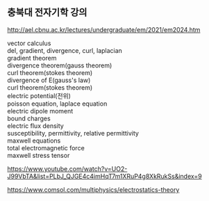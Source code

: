 ## 충북대 전자기학 강의  
http://ael.cbnu.ac.kr/lectures/undergraduate/em/2021/em2024.htm  

vector calculus  
del, gradient, divergence, curl, laplacian  
gradient theorem  
divergence theorem(gauss theorem)  
curl theorem(stokes theorem)  
divergence of E(gauss's law)  
curl theorem(stokes theorem)  
electric potential(전위)  
poisson equation, laplace equation  
electric dipole moment  
bound charges  
electric flux density  
susceptibility, permittivity, relative permittivity  
maxwell equations  
total electromagnetic force  
maxwell stress tensor  

https://www.youtube.com/watch?v=UO2-J99VbTA&list=PLbJ_QJGE4c4imHqT7m1XRuP4g8XkRukSs&index=9

https://www.comsol.com/multiphysics/electrostatics-theory
